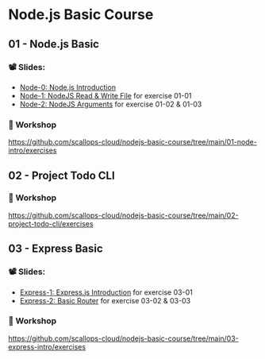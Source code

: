 # Node.js Basic Course

## 01 - Node.js Basic

### 📽️ Slides:

- [Node-0: Node.js Introduction](https://snappify.com/view/521817e9-e344-47f0-a84b-1bfd6f7803c5)
- [Node-1: NodeJS Read & Write File](https://snappify.com/view/c9044b04-2c4a-44cd-aff3-817ed80fc66f) for exercise 01-01
- [Node-2: NodeJS Arguments](https://snappify.com/view/2e732ca7-cf84-437a-ba03-103e3b51ca48) for exercise 01-02 & 01-03

### 🧪 Workshop

https://github.com/scallops-cloud/nodejs-basic-course/tree/main/01-node-intro/exercises

## 02 - Project Todo CLI

### 🧪 Workshop

https://github.com/scallops-cloud/nodejs-basic-course/tree/main/02-project-todo-cli/exercises

## 03 - Express Basic

### 📽️ Slides:

- [Express-1: Express.js Introduction](https://snappify.com/view/9cfd2202-f570-47c8-ba11-a5126a5ce2a6) for exercise 03-01
- [Express-2: Basic Router](https://snappify.com/view/9a91cd83-009a-4501-8d94-7635874a267a) for exercise 03-02 & 03-03

### 🧪 Workshop

https://github.com/scallops-cloud/nodejs-basic-course/tree/main/03-express-intro/exercises

